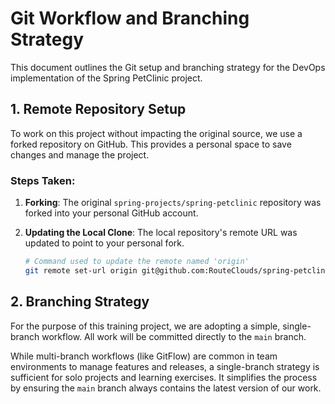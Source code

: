 # Git Workflow and Branching Strategy

This document outlines the Git setup and branching strategy for the DevOps implementation of the Spring PetClinic project.

## 1. Remote Repository Setup

To work on this project without impacting the original source, we use a forked repository on GitHub. This provides a personal space to save changes and manage the project.

### Steps Taken:

1.  **Forking**: The original `spring-projects/spring-petclinic` repository was forked into your personal GitHub account.

2.  **Updating the Local Clone**: The local repository's remote URL was updated to point to your personal fork.

    ```bash
    # Command used to update the remote named 'origin'
    git remote set-url origin git@github.com:RouteClouds/spring-petclinic.git
    ```

## 2. Branching Strategy

For the purpose of this training project, we are adopting a simple, single-branch workflow. All work will be committed directly to the `main` branch.

While multi-branch workflows (like GitFlow) are common in team environments to manage features and releases, a single-branch strategy is sufficient for solo projects and learning exercises. It simplifies the process by ensuring the `main` branch always contains the latest version of our work.